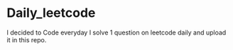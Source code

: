 # Daily_leetcode

I decided to Code everyday
I solve 1 question on leetcode daily
and upload it in this repo.
